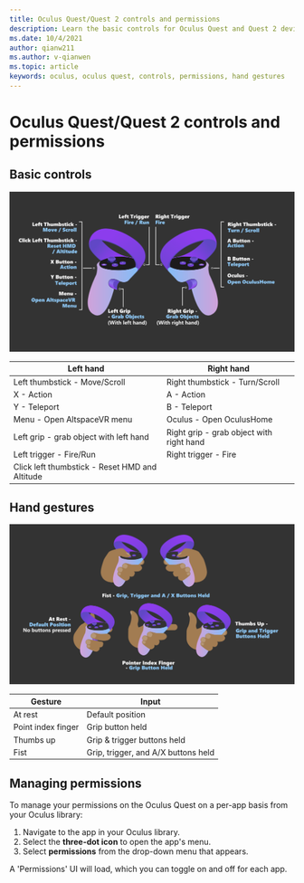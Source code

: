 ```yaml
---
title: Oculus Quest/Quest 2 controls and permissions
description: Learn the basic controls for Oculus Quest and Quest 2 devices, managing permissions, and using hand gestures.
ms.date: 10/4/2021
author: qianw211
ms.author: v-qianwen
ms.topic: article
keywords: oculus, oculus quest, controls, permissions, hand gestures
---
```


# Oculus Quest/Quest 2 controls and permissions

## Basic controls

![Oculus Quest/Quest 2 controls.](images/quest2-controls.svg)

| Left hand | Right hand |
|---|---|
| Left thumbstick - Move/Scroll | Right thumbstick - Turn/Scroll |
| X - Action | A - Action |
| Y - Teleport | B - Teleport |
| Menu - Open AltspaceVR menu | Oculus - Open OculusHome |
| Left grip - grab object with left hand | Right grip - grab object with right hand |
| Left trigger - Fire/Run | Right trigger - Fire |
| Click left thumbstick - Reset HMD and Altitude |  |

## Hand gestures

![Oculus Quest/Quest 2 hand gestures](images/quest2-hand-gesture-controls.svg)

| Gesture | Input |
|---|---|
| At rest | Default position |
| Point index finger | Grip button held |
| Thumbs up | Grip & trigger buttons held |
| Fist | Grip, trigger, and A/X buttons held |

## Managing permissions

To manage your permissions on the Oculus Quest on a per-app basis from your Oculus library:

1. Navigate to the app in your Oculus library.
2. Select the **three-dot icon** to open the app's menu.
3. Select **permissions** from the drop-down menu that appears.

A 'Permissions' UI will load, which you can toggle on and off for each app.